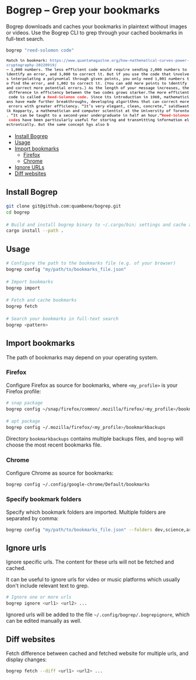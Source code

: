 # Bogrep – Grep your bookmarks

Bogrep downloads and caches your bookmarks in plaintext without images or
videos. Use the Bogrep CLI to grep through your cached bookmarks in full-text
search.

``` bash
bogrep "reed-solomon code"
```

![Bogrep mockup](/assets/mockup.png)

- [Install Bogrep](#install-bogrep)
- [Usage](#usage)
- [Import bookmarks](#import-bookmarks)
  - [Firefox](#firefox)
  - [Chrome](#chrome)
- [Ignore URLs](#ignore-urls)
- [Diff websites](#diff-websites)

## Install Bogrep

``` bash
git clone git@github.com:quambene/bogrep.git
cd bogrep

# Build and install bogrep binary to ~/.cargo/bin; settings and cache are installed to ~/.config/bogrep
cargo install --path .
```

## Usage

``` bash
# Configure the path to the bookmarks file (e.g. of your browser)
bogrep config "my/path/to/bookmarks_file.json"

# Import bookmarks
bogrep import

# Fetch and cache bookmarks
bogrep fetch

# Search your bookmarks in full-text search
bogrep <pattern>
```

## Import bookmarks

The path of bookmarks may depend on your operating system.

### Firefox

Configure Firefox as source for bookmarks, where `<my_profile>` is your Firefox profile:

``` bash
# snap package
bogrep config ~/snap/firefox/common/.mozilla/firefox/<my_profile>/bookmarkbackups

# apt package
bogrep config ~/.mozilla/firefox/<my_profile>/bookmarkbackups
```

Directory `bookmarkbackups` contains multiple backups files, and `bogrep` will
choose the most recent bookmarks file.

### Chrome

Configure Chrome as source for bookmarks:

``` bash
bogrep config ~/.config/google-chrome/Default/bookmarks
```

### Specify bookmark folders

Specify which bookmark folders are imported. Multiple folders are separated by comma:

``` bash
bogrep config "my/path/to/bookmarks_file.json" --folders dev,science,articles
```

## Ignore urls

Ignore specific urls. The content for these urls will not be fetched and cached.

It can be useful to ignore urls for video or music platforms which
usually don't include relevant text to grep.

``` bash
# Ignore one or more urls
bogrep ignore <url1> <url2> ...
```

Ignored urls will be added to the file `~/.config/bogrep/.bogrepignore`, which
can be edited manually as well.

## Diff websites

Fetch difference between cached and fetched website for multiple urls, and display changes:

``` bash
bogrep fetch --diff <url1> <url2> ...
```

